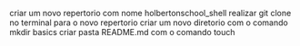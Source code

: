 criar um novo repertorio com nome holbertonschool_shell
realizar git clone no terminal para o novo repertorio
criar um novo diretorio com o comando mkdir basics
criar pasta  README.md com o comando touch 
